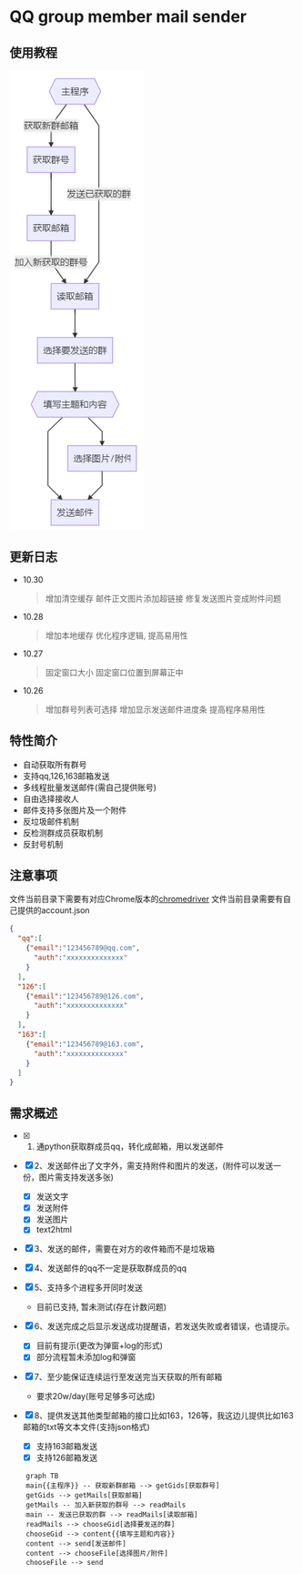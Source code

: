 # QQ group member mail sender

## 使用教程

![alt 操作指南](./tutorail.png)

## 更新日志

- 10.30
  > 增加清空缓存
  > 邮件正文图片添加超链接
  > 修复发送图片变成附件问题
- 10.28
  > 增加本地缓存
  > 优化程序逻辑, 提高易用性
- 10.27
  > 固定窗口大小
  > 固定窗口位置到屏幕正中
- 10.26
  > 增加群号列表可选择
  > 增加显示发送邮件进度条
  > 提高程序易用性

## 特性简介

- 自动获取所有群号
- 支持qq,126,163邮箱发送
- 多线程批量发送邮件(需自己提供账号)
- 自由选择接收人
- 邮件支持多张图片及一个附件
- 反垃圾邮件机制
- 反检测群成员获取机制
- 反封号机制

## 注意事项

文件当前目录下需要有对应Chrome版本的[chromedriver](https://npm.taobao.org/mirrors/chromedriver/)
文件当前目录需要有自己提供的account.json

```json
{
  "qq":[
    {"email":"123456789@qq.com",
      "auth":"xxxxxxxxxxxxxx"
    }
  ],
  "126":[
    {"email":"123456789@126.com",
      "auth":"xxxxxxxxxxxxxx"
    }
  ],
  "163":[
    {"email":"123456789@163.com",
      "auth":"xxxxxxxxxxxxxx"
    }
  ]
}
```

## 需求概述

- [x] 1. 通python获取群成员qq，转化成邮箱，用以发送邮件
- [x] 2、发送邮件出了文字外，需支持附件和图片的发送，(附件可以发送一份，图片需支持发送多张)

  - [x] 发送文字
  - [x] 发送附件
  - [x] 发送图片
  - [x] text2html

- [x] 3、发送的邮件，需要在对方的收件箱而不是垃圾箱
- [x] 4、发送邮件的qq不一定是获取群成员的qq
- [x] 5、支持多个进程多开同时发送

  - 目前已支持, 暂未测试(存在计数问题)

- [x] 6、发送完成之后显示发送成功提醒语，若发送失败或者错误，也请提示。

  - [x] 目前有提示(更改为弹窗+log的形式)
  - [x] 部分流程暂未添加log和弹窗

- [x] 7、至少能保证连续运行至发送完当天获取的所有邮箱

  - 要求20w/day(账号足够多可达成)

- [x] 8、提供发送其他类型邮箱的接口比如163，126等，我这边儿提供比如163邮箱的txt等文本文件(支持json格式)
  - [x] 支持163邮箱发送
  - [x] 支持126邮箱发送

```mermaid
    graph TB
    main{{主程序}} -- 获取新群邮箱 --> getGids[获取群号]
    getGids --> getMails[获取邮箱]
    getMails -- 加入新获取的群号 --> readMails
    main -- 发送已获取的群 --> readMails[读取邮箱]
    readMails --> chooseGid[选择要发送的群]
    chooseGid --> content{{填写主题和内容}}
    content --> send[发送邮件]
    content --> chooseFile[选择图片/附件]
    chooseFile --> send
```
